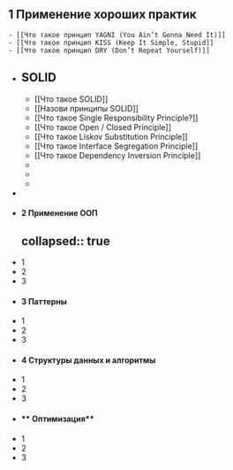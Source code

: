 ## 1 Применение хороших практик
	- [[Что такое принцип YAGNI (You Ain’t Gonna Need It)]]
	- [[Что такое принцип KISS (Keep It Simple, Stupid]]
	- [[Что такое принцип DRY (Don’t Repeat Yourself)]]
- ## SOLID
	- [[Что такое SOLID]]
	- [[Назови принципы SOLID]]
	- [[Что такое Single Responsibility Principle?]]
	- [[Что такое Open / Closed Principle]]
	- [[Что такое  Liskov Substitution Principle]]
	- [[Что такое Interface Segregation Principle]]
	- [[Что такое Dependency Inversion Principle]]
	-
	-
	-
-
- #### **2 Применение ООП**
  collapsed:: true
	-
- 1
- 2
- 3
- #### **3 Паттерны**
- 1
- 2
- 3
- #### **4 Структуры данных и алгоритмы**
- 1
- 2
- 3
- #### ** Оптимизация**
- 1
- 2
- 3